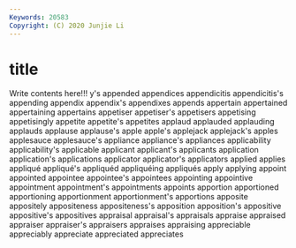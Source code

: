 ```yaml
---
Keywords: 20583
Copyright: (C) 2020 Junjie Li
---
```


# title

Write contents here!!!
y's 
appended 
appendices 
appendicitis
appendicitis's 
appending 
appendix 
appendix's 
appendixes 
appends 
appertain 
appertained 
appertaining 
appertains
appetiser 
appetiser's 
appetisers 
appetising 
appetisingly 
appetite 
appetite's 
appetites 
applaud 
applauded
applauding 
applauds 
applause 
applause's 
apple 
apple's 
applejack 
applejack's 
apples 
applesauce
applesauce's 
appliance 
appliance's 
appliances 
applicability 
applicability's 
applicable 
applicant 
applicant's 
applicants
application 
application's 
applications 
applicator 
applicator's 
applicators 
applied 
applies 
appliqué 
appliqué's
appliquéd 
appliquéing 
appliqués 
apply 
applying 
appoint 
appointed 
appointee 
appointee's 
appointees
appointing 
appointive 
appointment 
appointment's 
appointments 
appoints 
apportion 
apportioned 
apportioning 
apportionment
apportionment's 
apportions 
apposite 
appositely 
appositeness 
appositeness's 
apposition 
apposition's 
appositive 
appositive's
appositives 
appraisal 
appraisal's 
appraisals 
appraise 
appraised 
appraiser 
appraiser's 
appraisers 
appraises
appraising 
appreciable 
appreciably 
appreciate 
appreciated 
appreciates 
